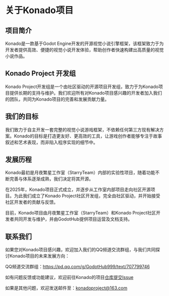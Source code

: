 # 关于Konado项目

## 项目简介

Konado是一款基于Godot Engine开发的开源视觉小说引擎框架，该框架致力于为开发者提供高效、便捷的视觉小说开发体验，帮助创作者快速构建出高质量的视觉小说作品。

## Konado Project 开发组

Konado Project开发组是一个由社区驱动的开源项目开发组，致力于为Konado项目提供长期的支持与维护。我们欢迎所有对Konado项目感兴趣的开发者加入我们的团队，共同为Konado项目的完善和发展贡献力量。


## 我们的目标

我们致力于自主开发一套完整的视觉小说游戏框架，不依赖任何第三方现有解决方案。Konado的目标是打造更友好、更高效的工具，让游戏创作者能够专注于故事叙述和艺术表现，而非陷入程序实现的细节中。


## 发展历程

Konado最初是月夜繁星工作室（StarryTeam）内部的实验性项目，随着功能不断完善与体系逐渐成熟，我们决定将其开源。

在2025年，Konado项目正式成立，并逐步从工作室内部项目走向社区开源项目。为此我们成立了Konado Project社区开发组，完全由社区驱动，并开始接受社区开发者的贡献与反馈。

目前，Konado项目由月夜繁星工作室（StarryTeam）和Konado Project社区开发者共同开发与维护，并由GodotHub提供项目运营及文档支持。


## 联系我们

如果您对Konado项目感兴趣，欢迎加入我们的QQ频道交流群组，与我们共同探讨Konado项目的未来发展方向：

QQ频道交流群组：https://pd.qq.com/g/GodotHub999/text/707799746

如有问题反馈或功能建议，欢迎前往Konado的项目[仓库提交Issue](https://gitcode.com/godothub/konado/issues)

如果是其他问题，欢迎发送邮件至：konadoproject@163.com